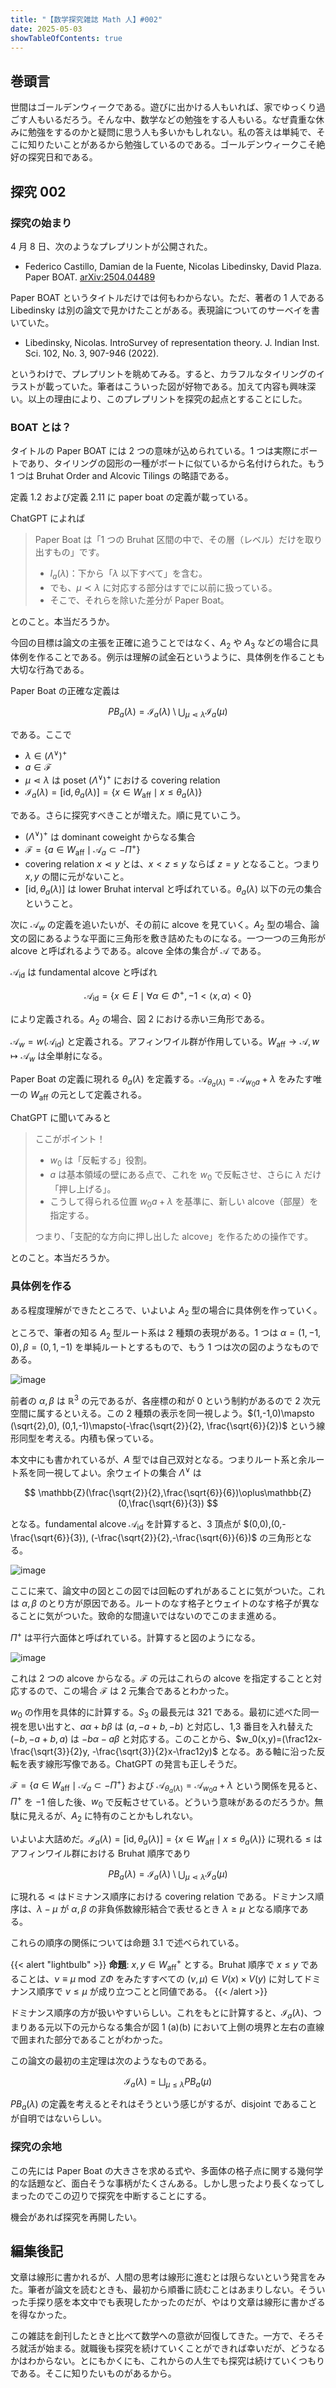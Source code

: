 ```yaml
---
title: "【数学探究雑誌 Math 人】#002"
date: 2025-05-03
showTableOfContents: true
---
```


## 巻頭言

世間はゴールデンウィークである。遊びに出かける人もいれば、家でゆっくり過ごす人もいるだろう。そんな中、数学などの勉強をする人もいる。なぜ貴重な休みに勉強をするのかと疑問に思う人も多いかもしれない。私の答えは単純で、そこに知りたいことがあるから勉強しているのである。ゴールデンウィークこそ絶好の探究日和である。

## 探究 002

### 探究の始まり

4 月 8 日、次のようなプレプリントが公開された。

- Federico Castillo, Damian de la Fuente, Nicolas Libedinsky, David Plaza. Paper BOAT. [arXiv:2504.04489](https://arxiv.org/abs/2504.04489)

Paper BOAT というタイトルだけでは何もわからない。ただ、著者の 1 人である Libedinsky は別の論文で見かけたことがある。表現論についてのサーベイを書いていた。

- Libedinsky, Nicolas. IntroSurvey of representation theory. J. Indian Inst. Sci. 102, No. 3, 907-946 (2022).

というわけで、プレプリントを眺めてみる。すると、カラフルなタイリングのイラストが載っていた。筆者はこういった図が好物である。加えて内容も興味深い。以上の理由により、このプレプリントを探究の起点とすることにした。

### BOAT とは？

タイトルの Paper BOAT には 2 つの意味が込められている。1 つは実際にボートであり、タイリングの図形の一種がボートに似ているから名付けられた。もう 1 つは Bruhat Order and Alcovic Tilings の略語である。

定義 1.2 および定義 2.11 に paper boat の定義が載っている。

ChatGPT によれば

> Paper Boat は「1 つの Bruhat 区間の中で、その層（レベル）だけを取り出すもの」です。
> - $I_a(\lambda)$：下から「$\lambda$ 以下すべて」を含む。
> - でも、$\mu\prec\lambda$ に対応する部分はすでに以前に扱っている。
> - そこで、それらを除いた差分が Paper Boat。

とのこと。本当だろうか。

今回の目標は論文の主張を正確に追うことではなく、$A_2$ や $A_3$ などの場合に具体例を作ることである。例示は理解の試金石というように、具体例を作ることも大切な行為である。

Paper Boat の正確な定義は

$$
PB_a(\lambda)=\mathcal{I}_a(\lambda)\setminus\bigcup_{\mu\lessdot\lambda}\mathcal{I}_a(\mu)
$$

である。ここで

- $\lambda\in (\Lambda^{\vee})^+$
- $a\in\mathcal{F}$
- $\mu\lessdot\lambda$ は poset $(\Lambda^{\vee})^+$ における covering relation
- $\mathcal{I}_a(\lambda)= [\mathrm{id}, \theta_a(\lambda)] = \{x\in W_{\mathrm{aff}}\mid x\le \theta_a(\lambda)\}$

である。さらに探究すべきことが増えた。順に見ていこう。

- $(\Lambda^{\vee})^+$ は dominant coweight からなる集合
- $\mathcal{F}=\{a\in W_{\mathrm{aff}}\mid \mathcal{A}_a\subset -\Pi^+\}$
- covering relation $x\lessdot y$ とは、$x<z\le y$ ならば $z=y$ となること。つまり $x,y$ の間に元がないこと。
- $[\mathrm{id}, \theta_a(\lambda)]$ は lower Bruhat interval と呼ばれている。$\theta_a(\lambda)$ 以下の元の集合ということ。

次に $\mathcal{A}_w$ の定義を追いたいが、その前に alcove を見ていく。$A_2$ 型の場合、論文の図にあるような平面に三角形を敷き詰めたものになる。一つ一つの三角形が alcove と呼ばれるようである。alcove 全体の集合が $\mathcal{A}$ である。

$\mathcal{A}_{\mathrm{id}}$ は fundamental alcove と呼ばれ

$$
\mathcal{A}_{\mathrm{id}}=\{x\in E\mid \forall \alpha\in\Phi^+, -1<\langle x,\alpha\rangle <0\}
$$

により定義される。$A_2$ の場合、図 2 における赤い三角形である。

$\mathcal{A}_w=w(\mathcal{A}_{\mathrm{id}})$ と定義される。アフィンワイル群が作用している。$W_{\mathrm{aff}}\to\mathcal{A}, w\mapsto \mathcal{A}_w$ は全単射になる。

Paper Boat の定義に現れる $\theta_a(\lambda)$ を定義する。$\mathcal{A}_{\theta_a(\lambda)}=\mathcal{A}_{w_0a}+\lambda$ をみたす唯一の $W_{\mathrm{aff}}$ の元として定義される。

ChatGPT に聞いてみると

> ここがポイント！
>
> - $w_0$ は「反転する」役割。
> - $a$ は基本領域の壁にある点で、これを $w_0$ で反転させ、さらに $\lambda$ だけ「押し上げる」。
> - こうして得られる位置 $w_0a+\lambda$ を基準に、新しい alcove（部屋）を指定する。
>
> つまり、「支配的な方向に押し出した alcove」を作るための操作です。

とのこと。本当だろうか。

### 具体例を作る

ある程度理解ができたところで、いよいよ $A_2$ 型の場合に具体例を作っていく。

ところで、筆者の知る $A_2$ 型ルート系は 2 種類の表現がある。1 つは $\alpha=(1,-1,0),\beta=(0,1,-1)$ を単純ルートとするもので、もう 1 つは次の図のようなものである。

![image](./1.png)

前者の $\alpha,\beta$ は $\mathbb{R}^3$ の元であるが、各座標の和が 0 という制約があるので 2 次元空間に属するといえる。この 2 種類の表示を同一視しよう。$(1,-1,0)\mapsto (\sqrt{2},0), (0,1,-1)\mapsto(-\frac{\sqrt{2}}{2}, \frac{\sqrt{6}}{2})$ という線形同型を考える。内積も保っている。

本文中にも書かれているが、$A$ 型では自己双対となる。つまりルート系と余ルート系を同一視してよい。余ウェイトの集合 $\Lambda^{\vee}$ は

$$
\mathbb{Z}(\frac{\sqrt{2}}{2},\frac{\sqrt{6}}{6})\oplus\mathbb{Z}(0,\frac{\sqrt{6}}{3})
$$

となる。fundamental alcove $\mathcal{A}_{\mathrm{id}}$ を計算すると、3 頂点が $(0,0),(0,-\frac{\sqrt{6}}{3}), (-\frac{\sqrt{2}}{2},-\frac{\sqrt{6}}{6})$ の三角形となる。

![image](./2.png)

ここに来て、論文中の図とこの図では回転のずれがあることに気がついた。これは $\alpha,\beta$ のとり方が原因である。ルートのなす格子とウェイトのなす格子が異なることに気がついた。致命的な間違いではないのでこのまま進める。

$\Pi^+$ は平行六面体と呼ばれている。計算すると図のようになる。

![image](./3.png)

これは 2 つの alcove からなる。$\mathcal{F}$ の元はこれらの alcove を指定することと対応するので、この場合 $\mathcal{F}$ は 2 元集合であるとわかった。

$w_0$ の作用を具体的に計算する。$S_3$ の最長元は $321$ である。最初に述べた同一視を思い出すと、$a\alpha+b\beta$ は $(a,-a+b,-b)$ と対応し、1,3 番目を入れ替えた $(-b,-a+b,a)$ は $-b\alpha-a\beta$ と対応する。このことから、$w_0(x,y)=(\frac12x-\frac{\sqrt{3}}{2}y, -\frac{\sqrt{3}}{2}x-\frac12y)$ となる。ある軸に沿った反転を表す線形写像である。ChatGPT の発言も正しそうだ。

$\mathcal{F}=\{a\in W_{\mathrm{aff}}\mid \mathcal{A}_a\subset -\Pi^+\}$ および $\mathcal{A}_{\theta_a(\lambda)}=\mathcal{A}_{w_0a}+\lambda$ という関係を見ると、$\Pi^+$ を $-1$ 倍した後、$w_0$ で反転させている。どういう意味があるのだろうか。無駄に見えるが、$A_2$ に特有のことかもしれない。

いよいよ大詰めだ。$\mathcal{I}_a(\lambda)= [\mathrm{id}, \theta_a(\lambda)] = \{x\in W_{\mathrm{aff}}\mid x\le \theta_a(\lambda)\}$ に現れる $\le$ はアフィンワイル群における Bruhat 順序であり

$$
PB_a(\lambda)=\mathcal{I}_a(\lambda)\setminus\bigcup_{\mu\lessdot\lambda}\mathcal{I}_a(\mu)
$$

に現れる $\lessdot$ はドミナンス順序における covering relation である。ドミナンス順序は、$\lambda-\mu$ が $\alpha,\beta$ の非負係数線形結合で表せるとき $\lambda\ge\mu$ となる順序である。

これらの順序の関係については命題 3.1 で述べられている。

{{< alert "lightbulb" >}}
**命題**: $x,y\in W_{\mathrm{aff}}^+$ とする。Bruhat 順序で $x\le y$ であることは、$\nu\equiv \mu\bmod{\mathbb{Z}\Phi}$ をみたすすべての $(\nu,\mu)\in V(x)\times V(y)$ に対してドミナンス順序で $\nu\le\mu$ が成り立つことと同値である。
{{< /alert >}}

ドミナンス順序の方が扱いやすいらしい。これをもとに計算すると、$\mathcal{I}_a(\lambda)$、つまりある元以下の元からなる集合が図 1 (a)(b) において上側の境界と左右の直線で囲まれた部分であることがわかった。

この論文の最初の主定理は次のようなものである。

$$
\mathcal{I}_a(\lambda)=\bigsqcup_{\mu\le\lambda}PB_a(\mu)
$$

$PB_a(\lambda)$ の定義を考えるとそれはそうという感じがするが、disjoint であることが自明ではないらしい。

### 探究の余地

この先には Paper Boat の大きさを求める式や、多面体の格子点に関する幾何学的な話題など、面白そうな事柄がたくさんある。しかし思ったより長くなってしまったのでこの辺りで探究を中断することにする。

機会があれば探究を再開したい。

## 編集後記

文章は線形に書かれるが、人間の思考は線形に進むとは限らないという発言をみた。筆者が論文を読むときも、最初から順番に読むことはあまりしない。そういった手探り感を本文中でも表現したかったのだが、やはり文章は線形に書かざるを得なかった。

この雑誌を創刊したときと比べて数学への意欲が回復してきた。一方で、そろそろ就活が始まる。就職後も探究を続けていくことができれば幸いだが、どうなるかはわからない。とにもかくにも、これからの人生でも探究は続けていくつもりである。そこに知りたいものがあるから。
